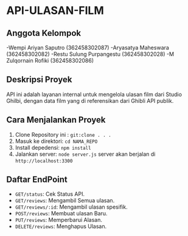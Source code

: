 # API-ULASAN-FILM

## Anggota Kelompok
-Wempi Ariyan Saputro (362458302087)
-Aryasatya Maheswara (362458302082)
-Restu Sulung Purpangestu (362458302028)
-M Zulqornain Rofiki (362458302086)


## Deskripsi Proyek
API ini adalah layanan internal untuk mengelola ulasan film dari Studio Ghilbi, dengan data film yang di referensikan dari Ghibli API publik.

## Cara Menjalankan Proyek
1. Clone Repository ini : `git:clone . . . `
2. Masuk ke direktori: `cd NAMA_REPO`
3. Install depedensi: `npm install`
4. Jalankan server: `node server.js`
server akan berjalan di `http://localhost:3300`

## Daftar EndPoint
- `GET/status`: Cek Status API.
- `GET/reviews`: Mengambil Semua ulasan.
- `GET/reviews/:id`: Mengambil ulasan spesifik.
- `POST/reviews`: Membuat ulasan Baru.
- `PUT/reviews`: Memperbarui Alasan.
- `DELETE/reviews`: Menghapus Ulasan.